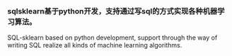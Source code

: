 ### sqlsklearn基于python开发，支持通过写sql的方式实现各种机器学习算法。

SQL-sklearn based on python development, support through the way of writing SQL realize all kinds of machine learning algorithms.
